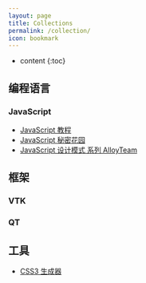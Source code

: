 ```yaml
---
layout: page
title: Collections
permalink: /collection/
icon: bookmark
---
```


* content
{:toc}

## 编程语言
### JavaScript
* [JavaScript 教程](https://wangdoc.com/javascript/)
* [JavaScript 秘密花园](http://bonsaiden.github.io/JavaScript-Garden/zh/)
* [JavaScript 设计模式 系列 AlloyTeam](http://www.alloyteam.com/2012/10/common-javascript-design-patterns/)


## 框架
### VTK
### QT

## 工具
* [CSS3 生成器](http://www.cssreflex.com/css-generators/)
